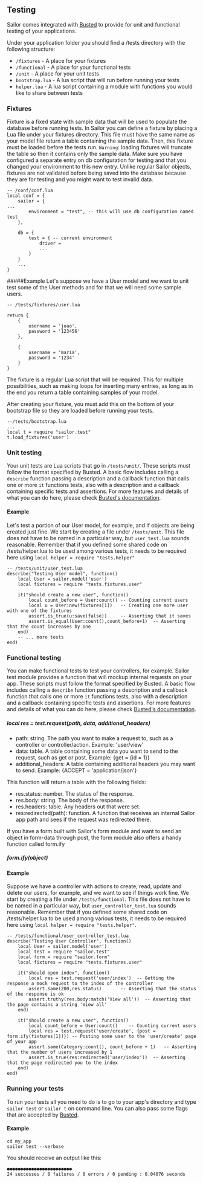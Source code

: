 ## Testing

Sailor comes integrated with [Busted](http://olivinelabs.com/busted/) to provide for unit and functional testing of your applications.

Under your application folder you should find a /tests directory with the following structure:

  * `/fixtures` - A place for your fixtures
  * `/functional` - A place for your functional tests
  * `/unit` - A place for your unit tests
  * `bootstrap.lua` - A lua script that will run before running your tests
  * `helper.lua` - A lua script containing a module with functions you would like to share between tests

### Fixtures
Fixture is a fixed state with sample data that will be used to populate the database before running tests. 
In Sailor you can define a fixture by placing a Lua file under your fixtures directory. This file must have the same name as your model file return a table containing the sample data. Then, this fixture must be loaded before the tests run. `Warning`: loading fixtures will truncate the table so then it contains only the sample data. Make sure you have configured a separate entry on db configuration for testing and that you changed your environment to this new entry. Unlike regular Sailor objects, fixtures are not validated before being saved into the database because they are for testing and you might want to test invalid data.


    -- /conf/conf.lua
    local conf = {
        sailor = {
    ...
    		environment = "test", -- this will use db configuration named test
        },
    
        db = {
    	    test = { -- current environment
    			driver = 
    			...
    	    }
    	}
    	...
    }


#####Example
Let's suppose we have a User model and we want to unit test some of the User methods and for that we will need some sample users. 

    -- /tests/fixtures/user.lua
    
    return {
    	{
    		username = 'joao',
    		password = '123456'
    	},
    	
    	{
    		username = 'maria',
    		password = '1234'
    	}
    }

The fixture is a regular Lua script that will be required. This for multiple possibilities, such as making loops for inserting many entries, as long as in the end you return a table containing samples of your model.

After creating your fixture, you must add this on the bottom of your bootstrap file so they are loaded before running your tests.

    --/tests/bootstrap.lua
    ...
    local t = require "sailor.test"
    t.load_fixtures('user')


### Unit testing
Your unit tests are Lua scripts that go in `/tests/unit/`. These scripts must follow the format specified by Busted. A basic flow includes calling a `describe` function passing a description and a callback function that calls one or more `it` functions tests, also with a description and a callback containing specific tests and assertions. For more features and details of what you can do here, please check [Busted's documentation](http://olivinelabs.com/busted/).

#### Example
Let's test a portion of our User model, for example, and if objects are being created just fine. We start by creating a file under `/tests/unit`. This file does not have to be named in a particular way, but `user_test.lua` sounds reasonable.  Remember that if you defined some shared code on /tests/helper.lua to be used among various tests, it needs to be required here using `local helper = require "tests.helper"`


    -- /tests/unit/user_test.lua 
    describe("Testing User model", function()
    	local User = sailor.model('user')
    	local fixtures = require "tests.fixtures.user"     
    
    	it("should create a new user", function()
    		local count_before = User:count() -- Counting current users
        	local u = User:new(fixtures[1])   -- Creating one more user with one of the fixtures
        	assert.is_true(u:save(false))     -- Asserting that it saves
        	assert.is_equal(User:count(),count_before+1)  -- Asserting that the count increases by one
      	end)
      	-- ... more tests
    end)

### Functional testing
You can make functional tests to test your controllers, for example. Sailor test module provides a function that will mockup internal requests on your app. These scripts must follow the format specified by Busted. A basic flow includes calling a `describe` function passing a description and a callback function that calls one or more `it` functions tests, also with a description and a callback containing specific tests and assertions. For more features and details of what you can do here, please check [Busted's documentation](http://olivinelabs.com/busted/).

##### local res = test.request(path, data, additional_headers)

  * path: string. The path you want to make a request to, such as a controller or controller/action. Example: 'user/view'
  * data: table. A table containing some data you want to send to the request, such as get or post. Example: {get = {id = 1}}
  * additional_headers: A table containing additional headers you may want to send. Example: {ACCEPT = 'application/json'}

This function will return a table with the following fields:

  * res.status: number. The status of the response.
  * res.body: string. The body of the response.
  * res.headers: table. Any headers out that were set.
  * res:redirected(path): function. A function that receives an internal Sailor app path and sees if the request was redirected there.

If you have a form built with Sailor's form module and want to send an object in form-data through post, the form module also offers a handy function called form.ify

##### form.ify(object)

#### Example
Suppose we have a controller with actions to create, read, update and delete our users, for example, and we want to see if things work fine. We start by creating a file under `/tests/functional`. This file does not have to be named in a particular way, but `user_controller_test.lua` sounds reasonable.  Remember that if you defined some shared code on /tests/helper.lua to be used among various tests, it needs to be required here using `local helper = require "tests.helper"`.

    -- /tests/functional/user_controller_test.lua 
    describe("Testing User Controller", function()
        local User = sailor.model('user')
        local test = require "sailor.test"
        local form = require "sailor.form"
        local fixtures = require "tests.fixtures.user"
    
        it("should open index", function()
    	    local res = test.request('user/index')  -- Getting the response a mock request to the index of the controller
    	    assert.same(200,res.status)       -- Asserting that the status of the response is ok
    	    assert.truthy(res.body:match('View all'))  -- Asserting that the page contains a string 'View all'
    	end)
    
        it("should create a new user", function()
          	local count_before = User:count()    -- Counting current users
            local res = test.request('user/create', {post = form.ify(fixtures[1])}) -- Posting some user to the 'user/create' page of your app
            assert.same(Category:count(), count_before + 1)   -- Asserting that the number of users increased by 1
            assert.is_true(res:redirected('user/index'))  -- Asserting that the page redirected you to the index
        end)
    end)


### Running your tests
To run your tests all you need to do is to go to your app's directory and type `sailor test` or `sailor t` on command line. You can also pass some flags that are accepted by [Busted](http://olivinelabs.com/busted/).

#### Example

    cd my_app
    sailor test --verbose

You should receive an output like this:

    ●●●●●●●●●●●●●●●●●●●●●●●●
    24 successes / 0 failures / 0 errors / 0 pending : 0.04076 seconds
